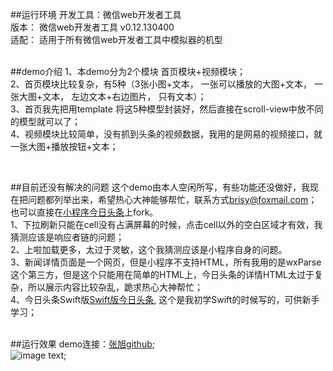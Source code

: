 ##运行环境
开发工具：微信web开发者工具 </br>
版本： 微信web开发者工具 v0.12.130400 </br>
适配： 适用于所有微信web开发者工具中模拟器的机型 </br>
</br>


##demo介绍
1、本demo分为2个模块  首页模块+视频模块；</br>
2、首页模块比较复杂，有5种（3张小图+文本， 一张可以播放的大图+文本， 一张大图+文本， 左边文本+右边图片， 只有文本）；</br>
3、首页我先把用template 将这5种模型封装好，然后直接在scroll-view中放不同的模型就可以了；</br>
4、视频模块比较简单，没有抓到头条的视频数据，我用的是网易的视频接口，就一张大图+播放按钮+文本；</br>

</br>



##目前还没有解决的问题
这个demo由本人空闲所写，有些功能还没做好，我现在把问题都列举出来，希望热心大神能够帮忙，联系方式[brisy@foxmail.com]()；也可以直接在[小程序今日头条](https://github.com/BrisyIOS/WX-ToadyNews)上fork。</br>
1、下拉刷新只能在cell没有占满屏幕的时候，点击cell以外的空白区域才有效，我猜测应该是响应者链的问题；</br>
2、上啦加载更多，太过于灵敏，这个我猜测应该是小程序自身的问题。</br>
3、新闻详情页面是一个网页，但是小程序不支持HTML，所有我用的是wxParse 这个第三方，但是这个只能用在简单的HTML上，今日头条的详情HTML太过于复杂，所以展示内容比较杂乱，跪求热心大神帮忙；</br>
4、今日头条Swift版[Swift版今日头条](https://github.com/BrisyIOS/TodayNewsSwift3.0), 这个是我初学Swift的时候写的，可供新手学习；</br>
</br>


##运行效果
demo连接：[张旭github](https://github.com/BrisyIOS/WX-ToadyNews);</br>
![image text](https://dn-otjqboap.qbox.me/4ea23255b72eb9c0021a.gif);



